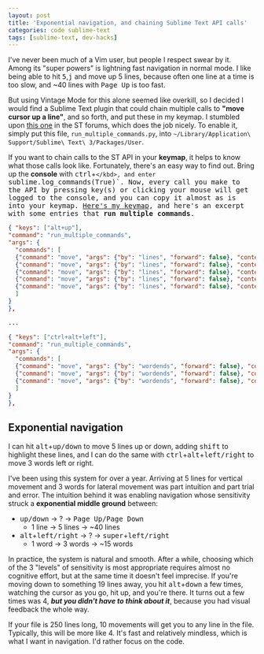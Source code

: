 ```yaml
---
layout: post
title: 'Exponential navigation, and chaining Sublime Text API calls'
categories: code sublime-text
tags: [sublime-text, dev-hacks]
---
```


I've never been much of a Vim user, but people I respect swear by it. Among its "super powers" is lightning fast navigation in normal mode. I like being able to hit <kbd>5</kbd>,<kbd>j</kbd> and move up 5 lines, because often one line at a time is too slow, and ~40 lines with <kbd>Page Up</kbd> is too fast.

But using Vintage Mode for this alone seemed like overkill, so I decided I would find a Sublime Text plugin that could chain multiple calls to __"move cursor up a line"__, and so forth, and put these in my keymap. I stumbled upon [this one](https://github.com/kylebebak/sublime_text_config/blob/master/run_multiple_commands.py) in the ST forums, which does the job nicely. To enable it, simply put this file, `run_multiple_commands.py`, into `~/Library/Application\ Support/Sublime\ Text\ 3/Packages/User`.

If you want to chain calls to the ST API in your __keymap__, it helps to know what those calls look like. Fortunately, there's an easy way to find out. Bring up the __console__ with <kbd>ctrl</kbd>+<kbd>`</kbd>, and enter `sublime.log_commands(True)`. Now, every call you make to the API by pressing key(s) or clicking your mouse will get logged to the console, and you can copy it almost as is into your keymap. [Here's my keymap](https://github.com/kylebebak/sublime_text_config/blob/master/Default%20(OSX).sublime-keymap), and here's an excerpt with some entries that __run multiple commands__.

~~~json
{ "keys": ["alt+up"],
"command": "run_multiple_commands",
"args": {
  "commands": [
  {"command": "move", "args": {"by": "lines", "forward": false}, "context": "window" },
  {"command": "move", "args": {"by": "lines", "forward": false}, "context": "window" },
  {"command": "move", "args": {"by": "lines", "forward": false}, "context": "window" },
  {"command": "move", "args": {"by": "lines", "forward": false}, "context": "window" },
  {"command": "move", "args": {"by": "lines", "forward": false}, "context": "window" }
  ]
}
},

...

{ "keys": ["ctrl+alt+left"],
"command": "run_multiple_commands",
"args": {
  "commands": [
  {"command": "move", "args": {"by": "wordends", "forward": false}, "context": "window" },
  {"command": "move", "args": {"by": "wordends", "forward": false}, "context": "window" },
  {"command": "move", "args": {"by": "wordends", "forward": false}, "context": "window" },
  ]
}
},
~~~

## Exponential navigation
I can hit <kbd>alt</kbd>+<kbd>up/down</kbd> to move 5 lines up or down, adding <kbd>shift</kbd> to highlight these lines, and I can do the same with <kbd>ctrl</kbd>+<kbd>alt</kbd>+<kbd>left/right</kbd> to move 3 words left or right.

I've been using this system for over a year. Arriving at 5 lines for vertical movement and 3 words for lateral movement was part intuition and part trial and error. The intuition behind it was enabling navigation whose sensitivity struck a __exponential middle ground__ between:

- <kbd>up/down</kbd> -> ? -> <kbd>Page Up/Page Down</kbd>
    - 1 line -> 5 lines -> ~40 lines
- <kbd>alt</kbd>+<kbd>left/right</kbd> -> ? -> <kbd>super</kbd>+<kbd>left/right</kbd>
    - 1 word -> 3 words -> ~15 words

In practice, the system is natural and smooth. After a while, choosing which of the 3 "levels" of sensitivity is most appropriate requires almost no cognitive effort, but at the same time it doesn't feel imprecise. If you're moving down to something 19 lines away, you hit <kbd>alt</kbd>+<kbd>down</kbd> a few times, watching the cursor as you go, hit up, and you're there. It turns out a few times was 4, ___but you didn't have to think about it___, because you had visual feedback the whole way.

If your file is 250 lines long, 10 movements will get you to any line in the file. Typically, this will be more like 4. It's fast and relatively mindless, which is what I want in navigation. I'd rather focus on the code.
